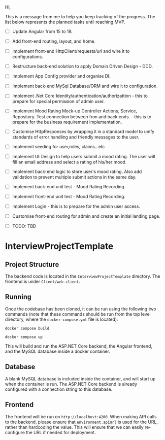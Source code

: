 Hi,

This is a message from me to help you keep tracking of the progress. The list below represents the planned tasks until reaching MVP.
- [ ] Update Angular from 15 to 18.
- [ ] Add front-end routing, layout, and home.
- [ ] Implement front-end HttpClient/requests/url and wire it to configurations.
- [ ] Restructure back-end solution to apply Domain Driven Design - DDD.
- [ ] Implement App Config provider and organise DI.
- [ ] Implement back-end MySql Database/ORM and wire it to configuration.
- [ ] Implement .Net Core Identity/authentication/authorizattion - this to prepare for special permission of admin user.
- [ ] Implement Mood Rating Mock-up Controller Actions, Service, Repository. Test connection between fron and back ends. - this is to prepare for the business requirement implementation.
- [ ] Customise HttpResponses by wrapping it in a standard model to unify standards of error handling and friendly messages to the user.
- [ ] Implement seeding for user,roles, claims...etc
- [ ] Implement UI Design to help users submit a mood rating. The user will fill an email address and select a rating of his/her mood.
- [ ] Implement back-end logic to store user's mood rating. Also add validation to prevent multiple submit actions in the same day.
- [ ] Implement back-end unit test - Mood Rating Recording.
- [ ] Implement front-end unit test - Mood Rating Recording.
- [ ] Implement Login - this is to prepare for the admin user access.
- [ ] Customise front-end routing for admin and create an initial landing page.
- [ ] TODO: TBD


# InterviewProjectTemplate

## Project Structure

The backend code is located in the `InterviewProjectTemplate` directory. The frontend is under `Client/web-client`.

## Running

Once the codebase has been cloned, it can be run using the following two commands (note that these commands should be run from the top level directory, where the `docker-compose.yml` file is located):

`docker compose build`

`docker compose up`

This will build and run the ASP.NET Core backend, the Angular frontend, and the MySQL database inside a docker container.

## Database

A blank MySQL database is included inside the container, and will start up when the container is run. The ASP.NET Core backend is already configured with a connection string to this database.

## Frontend

The frontend will be run on `http://localhost:4200`. When making API calls to the backend, please ensure that `environment.apiUrl` is used for the URL, rather than hardcoding the value. This will ensure that we can easily re-configure the URL if needed for deployment.
